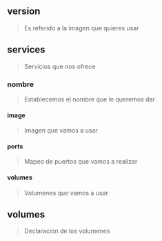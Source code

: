 ## version 

> Es referido a la imagen que quieres usar

## services

> Servicios que nos ofrece

### nombre

> Establecemos el nombre que le queremos dar

#### image

> Imagen que vamos a usar

#### ports

> Mapeo de puertos que vamos a realizar

#### volumes

> Volumenes que vamos a usar

## volumes

> Declaración de los volumenes
